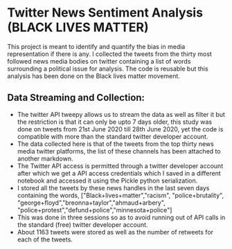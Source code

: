 # Twitter News Sentiment Analysis (BLACK LIVES MATTER)
This project is meant to identify and quantify the bias in media representation if there is any. I collected the tweets from the thirty most followed news media bodies on twitter containing a list of words surrounding a political issue for analysis. The code is reusable but this analysis has been done on the Black lives matter movement.
## Data Streaming and Collection:
+ The twitter API tweepy allows us to stream the data as well as filter it but the restriction is that it can only be upto 7 days older, this study was done on tweets from 21st June 2020 till 28th June 2020, yet the code is compatible with more than the standard twitter developer account. 
+ The data collected here is that of the tweets from the top thirty news media twitter platforms, the list of these channels has been attached to another markdown. 
+ The Twitter API access is permitted through a twitter developer account after which we get a API access credentials which I saved in a different notebook and accessed it using the Pickle python serialization.
+ I stored all the tweets by these news handles in the last seven days containing the words, ["Black+lives+matter","racism", "police+brutality", "george+floyd","breonna+taylor","ahmaud+arbery", "police+protest","defund+police","minnesota+police"]
+ This was done in three sessions so as to avoid running out of API calls in the standard (free) twitter developer account. 
+ About 1163 tweets were stored as well as the number of retweets for each of the tweets. 
